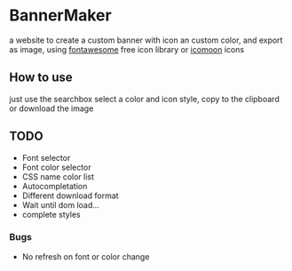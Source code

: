# BannerMaker

a website to create a custom banner with icon an custom color, and export as image, using [fontawesome](https://fontawesome.com/) free icon library or [icomoon](https://icomoon.io/) icons

## How to use

just use the searchbox select a color and icon style, copy to the clipboard or download the image

## TODO

* Font selector
* Font color selector
* CSS name color list
* Autocompletation
* Different download format
* Wait until dom load...
* complete styles

### Bugs

* No refresh on font or color change
